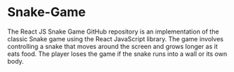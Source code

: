 # Snake-Game
 The React JS Snake Game GitHub repository is an implementation of the classic Snake game using the React JavaScript library. The game involves controlling a snake that moves around the screen and grows longer as it eats food. The player loses the game if the snake runs into a wall or its own body.
